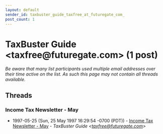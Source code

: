 ```yaml
---
layout: default
sender_id: taxbuster_guide_taxfree_at_futuregate_com_
post_count: 1
---
```


# TaxBuster Guide <taxfree<span>@</span>futuregate.com> (1 post)

_Be aware that many list participants used multiple email addresses over their time active on the list. As such this page may not contain all threads available._

## Threads

### Income Tax Newsletter - May
+ 1997-05-25 (Sun, 25 May 1997 16:29:54 -0700 (PDT)) - [Income Tax Newsletter - May](/archive/1997/05/cdc81f2f294c7e11695db3123b150e5cf1ec1933a6ee4f0381fba994564c4784) - _TaxBuster Guide \<taxfree@futuregate.com\>_

